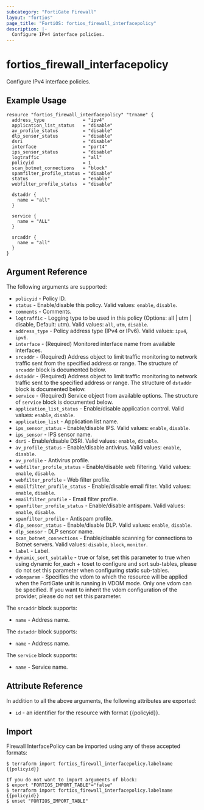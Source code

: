 ```yaml
---
subcategory: "FortiGate Firewall"
layout: "fortios"
page_title: "FortiOS: fortios_firewall_interfacepolicy"
description: |-
  Configure IPv4 interface policies.
---
```


# fortios_firewall_interfacepolicy
Configure IPv4 interface policies.

## Example Usage

```hcl
resource "fortios_firewall_interfacepolicy" "trname" {
  address_type              = "ipv4"
  application_list_status   = "disable"
  av_profile_status         = "disable"
  dlp_sensor_status         = "disable"
  dsri                      = "disable"
  interface                 = "port4"
  ips_sensor_status         = "disable"
  logtraffic                = "all"
  policyid                  = 1
  scan_botnet_connections   = "block"
  spamfilter_profile_status = "disable"
  status                    = "enable"
  webfilter_profile_status  = "disable"

  dstaddr {
    name = "all"
  }

  service {
    name = "ALL"
  }

  srcaddr {
    name = "all"
  }
}
```

## Argument Reference

The following arguments are supported:

* `policyid` - Policy ID.
* `status` - Enable/disable this policy. Valid values: `enable`, `disable`.
* `comments` - Comments.
* `logtraffic` - Logging type to be used in this policy (Options: all | utm | disable, Default: utm). Valid values: `all`, `utm`, `disable`.
* `address_type` - Policy address type (IPv4 or IPv6). Valid values: `ipv4`, `ipv6`.
* `interface` - (Required) Monitored interface name from available interfaces.
* `srcaddr` - (Required) Address object to limit traffic monitoring to network traffic sent from the specified address or range. The structure of `srcaddr` block is documented below.
* `dstaddr` - (Required) Address object to limit traffic monitoring to network traffic sent to the specified address or range. The structure of `dstaddr` block is documented below.
* `service` - (Required) Service object from available options. The structure of `service` block is documented below.
* `application_list_status` - Enable/disable application control. Valid values: `enable`, `disable`.
* `application_list` - Application list name.
* `ips_sensor_status` - Enable/disable IPS. Valid values: `enable`, `disable`.
* `ips_sensor` - IPS sensor name.
* `dsri` - Enable/disable DSRI. Valid values: `enable`, `disable`.
* `av_profile_status` - Enable/disable antivirus. Valid values: `enable`, `disable`.
* `av_profile` - Antivirus profile.
* `webfilter_profile_status` - Enable/disable web filtering. Valid values: `enable`, `disable`.
* `webfilter_profile` - Web filter profile.
* `emailfilter_profile_status` - Enable/disable email filter. Valid values: `enable`, `disable`.
* `emailfilter_profile` - Email filter profile.
* `spamfilter_profile_status` - Enable/disable antispam. Valid values: `enable`, `disable`.
* `spamfilter_profile` - Antispam profile.
* `dlp_sensor_status` - Enable/disable DLP. Valid values: `enable`, `disable`.
* `dlp_sensor` - DLP sensor name.
* `scan_botnet_connections` - Enable/disable scanning for connections to Botnet servers. Valid values: `disable`, `block`, `monitor`.
* `label` - Label.
* `dynamic_sort_subtable` - true or false, set this parameter to true when using dynamic for_each + toset to configure and sort sub-tables, please do not set this parameter when configuring static sub-tables.
* `vdomparam` - Specifies the vdom to which the resource will be applied when the FortiGate unit is running in VDOM mode. Only one vdom can be specified. If you want to inherit the vdom configuration of the provider, please do not set this parameter.

The `srcaddr` block supports:

* `name` - Address name.

The `dstaddr` block supports:

* `name` - Address name.

The `service` block supports:

* `name` - Service name.


## Attribute Reference

In addition to all the above arguments, the following attributes are exported:
* `id` - an identifier for the resource with format {{policyid}}.

## Import

Firewall InterfacePolicy can be imported using any of these accepted formats:
```
$ terraform import fortios_firewall_interfacepolicy.labelname {{policyid}}

If you do not want to import arguments of block:
$ export "FORTIOS_IMPORT_TABLE"="false"
$ terraform import fortios_firewall_interfacepolicy.labelname {{policyid}}
$ unset "FORTIOS_IMPORT_TABLE"
```
